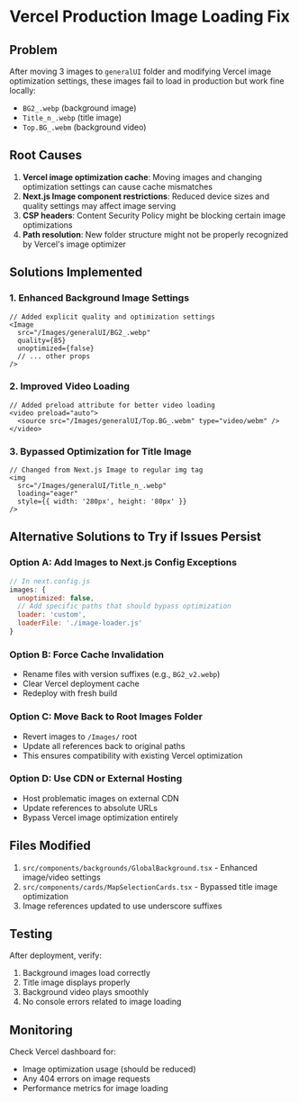 # Vercel Production Image Loading Fix

## Problem
After moving 3 images to `generalUI` folder and modifying Vercel image optimization settings, these images fail to load in production but work fine locally:
- `BG2_.webp` (background image)
- `Title_n_.webp` (title image) 
- `Top.BG_.webm` (background video)

## Root Causes
1. **Vercel image optimization cache**: Moving images and changing optimization settings can cause cache mismatches
2. **Next.js Image component restrictions**: Reduced device sizes and quality settings may affect image serving
3. **CSP headers**: Content Security Policy might be blocking certain image optimizations
4. **Path resolution**: New folder structure might not be properly recognized by Vercel's image optimizer

## Solutions Implemented

### 1. Enhanced Background Image Settings
```tsx
// Added explicit quality and optimization settings
<Image
  src="/Images/generalUI/BG2_.webp"
  quality={85}
  unoptimized={false}
  // ... other props
/>
```

### 2. Improved Video Loading
```tsx
// Added preload attribute for better video loading
<video preload="auto">
  <source src="/Images/generalUI/Top.BG_.webm" type="video/webm" />
</video>
```

### 3. Bypassed Optimization for Title Image
```tsx
// Changed from Next.js Image to regular img tag
<img
  src="/Images/generalUI/Title_n_.webp"
  loading="eager"
  style={{ width: '280px', height: '80px' }}
/>
```

## Alternative Solutions to Try if Issues Persist

### Option A: Add Images to Next.js Config Exceptions
```javascript
// In next.config.js
images: {
  unoptimized: false,
  // Add specific paths that should bypass optimization
  loader: 'custom',
  loaderFile: './image-loader.js'
}
```

### Option B: Force Cache Invalidation
- Rename files with version suffixes (e.g., `BG2_v2.webp`)
- Clear Vercel deployment cache
- Redeploy with fresh build

### Option C: Move Back to Root Images Folder
- Revert images to `/Images/` root
- Update all references back to original paths
- This ensures compatibility with existing Vercel optimization

### Option D: Use CDN or External Hosting
- Host problematic images on external CDN
- Update references to absolute URLs
- Bypass Vercel image optimization entirely

## Files Modified
1. `src/components/backgrounds/GlobalBackground.tsx` - Enhanced image/video settings
2. `src/components/cards/MapSelectionCards.tsx` - Bypassed title image optimization
3. Image references updated to use underscore suffixes

## Testing
After deployment, verify:
1. Background images load correctly
2. Title image displays properly
3. Background video plays smoothly
4. No console errors related to image loading

## Monitoring
Check Vercel dashboard for:
- Image optimization usage (should be reduced)
- Any 404 errors on image requests
- Performance metrics for image loading